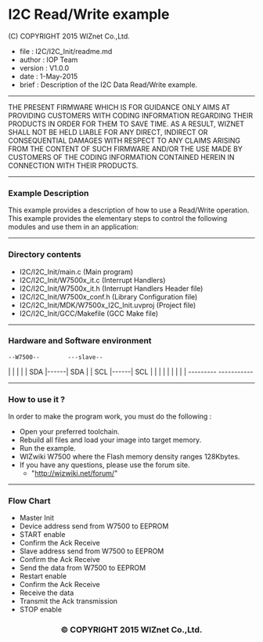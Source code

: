 
# I2C Read/Write example

(C) COPYRIGHT 2015 WIZnet Co.,Ltd.

  * file    : I2C/I2C_Init/readme.md 
  * author  : IOP Team
  * version : V1.0.0
  * date    : 1-May-2015
  * brief   : Description of the I2C Data Read/Write example.
******************************************************************************
THE PRESENT FIRMWARE WHICH IS FOR GUIDANCE ONLY AIMS AT PROVIDING CUSTOMERS WITH CODING INFORMATION REGARDING THEIR PRODUCTS IN ORDER FOR THEM TO SAVE TIME. AS A RESULT, WIZNET SHALL NOT BE HELD LIABLE FOR ANY DIRECT, INDIRECT OR CONSEQUENTIAL DAMAGES WITH RESPECT TO ANY CLAIMS ARISING FROM THE CONTENT OF SUCH FIRMWARE AND/OR THE USE MADE BY CUSTOMERS OF THE CODING INFORMATION CONTAINED HEREIN IN CONNECTION WITH THEIR PRODUCTS.
******************************************************************************

### Example Description

This example provides a description of how to use a Read/Write operation.
This example provides the elementary steps to control the following modules and
use them in an application:

______________________________________________________________________________
### Directory contents

  - I2C/I2C_Init/main.c                            (Main program)
  - I2C/I2C_Init/W7500x_it.c                       (Interrupt Handlers)
  - I2C/I2C_Init/W7500x_it.h                       (Interrupt Handlers Header file)
  - I2C/I2C_Init/W7500x_conf.h                     (Library Configuration file)
  - I2C/I2C_Init/MDK/W7500x_I2C_Init.uvproj         (Project file)
  - I2C/I2C_Init/GCC/Makefile                      (GCC Make file)
______________________________________________________________________________

### Hardware and Software environment 

>

    --W7500--        ---slave--
   |         |      |          |
   |     SDA |------| SDA      |
   |     SCL |------| SCL      |
   |         |      |          |
   |         |      |          |
    ---------       -----------


_____________________________________________________________________________

### How to use it ? 
In order to make the program work, you must do the following :

 - Open your preferred toolchain.
 - Rebuild all files and load your image into target memory.
 - Run the example.
 - WIZwiki W7500 where the Flash memory density ranges 128Kbytes.
 - If you have any questions, please use the forum site.
   - "http://wizwiki.net/forum/"

______________________________________________________________________________

### Flow Chart
 - Master Init
 - Device address send from W7500 to EEPROM
 - START enable
 - Confirm the Ack Receive
 - Slave address send from W7500 to EEPROM
 - Confirm the Ack Receive
 - Send the data from W7500 to EEPROM
 - Restart enable
 - Confirm the Ack Receive
 - Receive the data
 - Transmit the Ack transmission
 - STOP enable

<h3><center>&copy; COPYRIGHT 2015 WIZnet Co.,Ltd.</center></h3>

